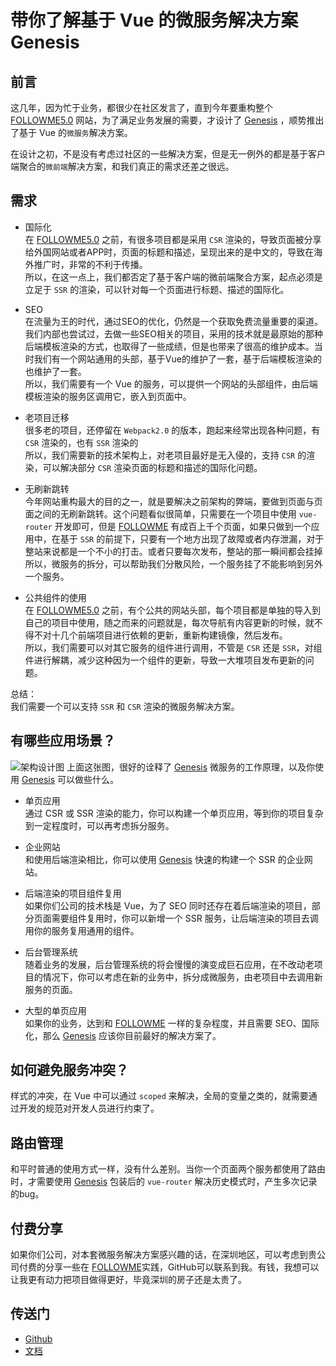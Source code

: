 # 带你了解基于 Vue 的微服务解决方案 Genesis

## 前言
这几年，因为忙于业务，都很少在社区发言了，直到今年要重构整个 [FOLLOWME5.0](https://www.followme.com/?vcode=252339) 网站，为了满足业务发展的需要，才设计了 [Genesis](https://github.com/fmfe/genesis) ，顺势推出了基于 Vue 的`微服务`解决方案。    
    
在设计之初，不是没有考虑过社区的一些解决方案，但是无一例外的都是基于客户端聚合的`微前端`解决方案，和我们真正的需求还差之很远。

## 需求
- 国际化    
在 [FOLLOWME5.0](https://www.followme.com/?vcode=252339) 之前，有很多项目都是采用 `CSR` 渲染的，导致页面被分享给外国网站或者APP时，页面的标题和描述，呈现出来的是中文的，导致在海外推广时，非常的不利于传播。    
所以，在这一点上，我们都否定了基于客户端的微前端聚合方案，起点必须是立足于 `SSR` 的渲染，可以针对每一个页面进行标题、描述的国际化。

- SEO    
在流量为王的时代，通过SEO的优化，仍然是一个获取免费流量重要的渠道。我们内部也尝试过，去做一些SEO相关的项目，采用的技术就是最原始的那种后端模板渲染的方式，也取得了一些成绩，但是也带来了很高的维护成本。当时我们有一个网站通用的头部，基于Vue的维护了一套，基于后端模板渲染的也维护了一套。    
所以，我们需要有一个 Vue 的服务，可以提供一个网站的头部组件，由后端模板渲染的服务区调用它，嵌入到页面中。

- 老项目迁移    
很多老的项目，还停留在 `Webpack2.0`  的版本，跑起来经常出现各种问题，有 `CSR` 渲染的，也有 `SSR` 渲染的    
所以，我们需要新的技术架构上，对老项目最好是无入侵的，支持 `CSR` 的渲染，可以解决部分 `CSR` 渲染页面的标题和描述的国际化问题。

- 无刷新跳转    
今年网站重构最大的目的之一，就是要解决之前架构的弊端，要做到页面与页面之间的无刷新跳转。这个问题看似很简单，只需要在一个项目中使用 `vue-router` 开发即可，但是 [FOLLOWME](https://www.followme.com/?vcode=252339) 有成百上千个页面，如果只做到一个应用中，在基于 `SSR` 的前提下，只要有一个地方出现了故障或者内存泄漏，对于整站来说都是一个不小的打击。或者只要每次发布，整站的那一瞬间都会挂掉    
所以，微服务的拆分，可以帮助我们分散风险，一个服务挂了不能影响到另外一个服务。

- 公共组件的使用    
在 [FOLLOWME5.0](https://www.followme.com/?vcode=252339) 之前，有个公共的网站头部，每个项目都是单独的导入到自己的项目中使用，随之而来的问题就是，每次导航有内容更新的时候，就不得不对十几个前端项目进行依赖的更新，重新构建镜像，然后发布。    
所以，我们需要可以对其它服务的组件进行调用，不管是 `CSR` 还是 `SSR`，对组件进行解耦，减少这种因为一个组件的更新，导致一大堆项目发布更新的问题。

总结：    
我们需要一个可以支持 `SSR` 和 `CSR` 渲染的微服务解决方案。

## 有哪些应用场景？
![架构设计图](https://fmfe.github.io/genesis-docs/renderer.jpg)
上面这张图，很好的诠释了 [Genesis](https://github.com/fmfe/genesis) 微服务的工作原理，以及你使用 [Genesis](https://github.com/fmfe/genesis) 可以做些什么。

- 单页应用    
通过 CSR 或 SSR 渲染的能力，你可以构建一个单页应用，等到你的项目复杂到一定程度时，可以再考虑拆分服务。

- 企业网站    
和使用后端渲染相比，你可以使用 [Genesis](https://github.com/fmfe/genesis) 快速的构建一个 SSR 的企业网站。

- 后端渲染的项目组件复用    
如果你们公司的技术栈是 Vue，为了 SEO 同时还存在着后端渲染的项目，部分页面需要组件复用时，你可以新增一个 SSR 服务，让后端渲染的项目去调用你的服务复用通用的组件。

- 后台管理系统    
随着业务的发展，后台管理系统的将会慢慢的演变成巨石应用，在不改动老项目的情况下，你可以考虑在新的业务中，拆分成微服务，由老项目中去调用新服务的页面。

- 大型的单页应用     
如果你的业务，达到和 [FOLLOWME](https://www.followme.com/?vcode=252339) 一样的复杂程度，并且需要 SEO、国际化，那么 [Genesis](https://github.com/fmfe/genesis) 应该你目前最好的解决方案了。

## 如何避免服务冲突？
样式的冲突，在 Vue 中可以通过 `scoped` 来解决，全局的变量之类的，就需要通过开发的规范对开发人员进行约束了。

## 路由管理
和平时普通的使用方式一样，没有什么差别。当你一个页面两个服务都使用了路由时，才需要使用 [Genesis](https://github.com/fmfe/genesis) 包装后的 `vue-router` 解决历史模式时，产生多次记录的bug。

## 付费分享
如果你们公司，对本套微服务解决方案感兴趣的话，在深圳地区，可以考虑到贵公司付费的分享一些在 [FOLLOWME](https://www.followme.com/?vcode=252339)实践，GitHub可以联系到我。有钱，我想可以让我更有动力把项目做得更好，毕竟深圳的房子还是太贵了。

## 传送门
- [Github](https://github.com/fmfe/genesis) 
- [文档](https://fmfe.github.io/genesis-docs/) 